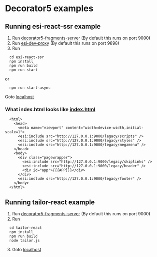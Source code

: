 # Decorator5 examples
## Running esi-react-ssr example

1. Run [decorator5-fragments-server](https://github.com/navikt/decorator5-fragments-server)
 (By default this runs on port 9000)
2. Run [esi-dev-proxy](https://github.com/navikt/esi-dev-proxy)
  (By default this runs on port 9898)
3. Run
```
  cd esi-react-ssr
  npm install
  npm run build
  npm run start
```
or
```
  npm run start-async
```

Goto [localhost](http://localhost:9898/)

### What index.html looks like [index.html](https://github.com/navikt/decorator5-examples/blob/master/esi-react-ssr/index.html)

```
  <html>
    <head>
      <meta name="viewport" content="width=device-width,initial-scale=1">
      <esi:include src="http://127.0.0.1:9000/legacy/scripts" />
      <esi:include src="http://127.0.0.1:9000/legacy/styles" />
      <esi:include src="http://127.0.0.1:9000/legacy/megamenu" />
    </head>
    <body>
      <div class="pagewrapper">
        <esi:include src="http://127.0.0.1:9000/legacy/skiplinks" />
        <esi:include src="http://127.0.0.1:9000/legacy/header" />
        <div id="app">{{{APP}}}</div>
      </div>
      <esi:include src="http://127.0.0.1:9000/legacy/footer" />
    </body>
  </html>
```

## Running tailor-react example

1. Run [decorator5-fragments-server](https://github.com/navikt/decorator5-fragments-server)
 (By default this runs on port 9000)
2. Run
```
  cd tailor-react
  npm install
  npm run build
  node tailor.js
```
3. Goto [localhost](http://localhost:7070/)